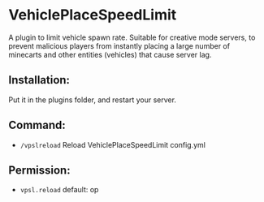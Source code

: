 # VehiclePlaceSpeedLimit
A plugin to limit vehicle spawn rate.
Suitable for creative mode servers, to prevent malicious players from instantly placing a large number of minecarts and other entities (vehicles) that cause server lag.
## Installation: 
Put it in the plugins folder, and restart your server.
## Command:
 - `/vpslreload` Reload VehiclePlaceSpeedLimit config.yml
## Permission:
 - `vpsl.reload`
 default: op
